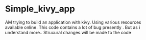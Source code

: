 # Simple_kivy_app
AM trying to build an application with kivy. Using various resources available online.
This code contains a lot of bug presently . But as i understand more.. Strucural changes will be made to the code
